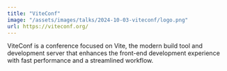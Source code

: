 ```yaml
---
title: "ViteConf"
image: "/assets/images/talks/2024-10-03-viteconf/logo.png"
url: https://viteconf.org/
---
```


ViteConf is a conference focused on Vite, the modern build tool and development server that enhances the front-end development experience with fast performance and a streamlined workflow.
